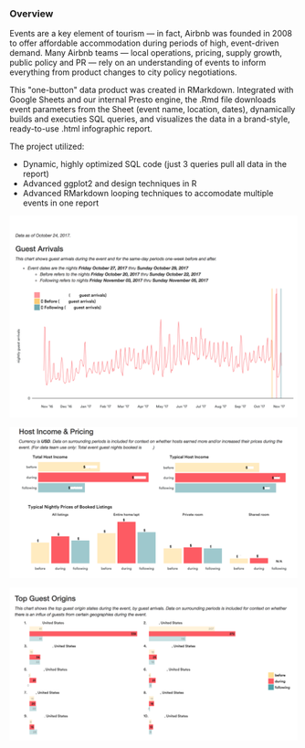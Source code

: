 ### Overview 

Events are a key element of tourism — in fact, Airbnb was founded in 2008 to offer affordable accommodation during periods of high, event-driven demand. Many Airbnb teams — local operations, pricing, supply growth, public policy and PR — rely on an understanding of events to inform everything from product changes to city policy negotiations.

This "one-button" data product was created in RMarkdown. Integrated with Google Sheets and our internal Presto engine, the .Rmd file downloads event parameters from the Sheet (event name, location, dates), dynamically builds and executies SQL queries, and visualizes the data in a brand-style, ready-to-use .html infographic report.

The project utilized:
* Dynamic, highly optimized SQL code (just 3 queries pull all data in the report)
* Advanced ggplot2 and design techniques in R 
* Advanced RMarkdown looping techniques to accomodate multiple events in one report  

![](images/report1.png)

![](images/report3.png)

![](images/report2.png)